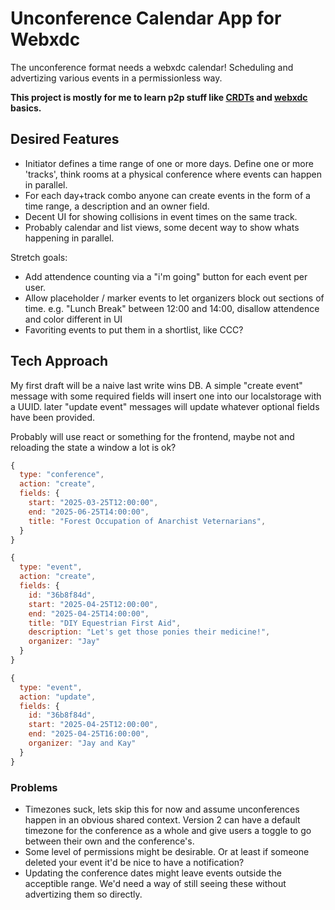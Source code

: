 # Unconference Calendar App for Webxdc

The unconference format needs a webxdc calendar! Scheduling and advertizing various events in a permissionless way.

**This project is mostly for me to learn p2p stuff like [CRDTs](https://mattweidner.com/2023/09/26/crdt-survey-1.html) and [webxdc](https://webxdc.org) basics.**

## Desired Features
- Initiator defines a time range of one or more days. Define one or more 'tracks', think rooms at a physical conference where events can happen in parallel.
- For each day+track combo anyone can create events in the form of a time range, a description and an owner field.
- Decent UI for showing collisions in event times on the same track.
- Probably calendar and list views, some decent way to show whats happening in parallel.

Stretch goals:
- Add attendence counting via a "i'm going" button for each event per user.
- Allow placeholder / marker events to let organizers block out sections of time. e.g. "Lunch Break" between 12:00 and 14:00, disallow attendence and color different in UI
- Favoriting events to put them in a shortlist, like CCC?

## Tech Approach
My first draft will be a naive last write wins DB. A simple "create event" message with some required fields will insert one into our localstorage with a UUID. later "update event" messages will update whatever optional fields have been provided.

Probably will use react or something for the frontend, maybe not and reloading the state a window a lot is ok?

```js
{
  type: "conference",
  action: "create",
  fields: {
    start: "2025-03-25T12:00:00",
    end: "2025-06-25T14:00:00",
    title: "Forest Occupation of Anarchist Veternarians",
  }
}

{
  type: "event",
  action: "create",
  fields: {
    id: "36b8f84d",
    start: "2025-04-25T12:00:00",
    end: "2025-04-25T14:00:00",
    title: "DIY Equestrian First Aid",
    description: "Let's get those ponies their medicine!",
    organizer: "Jay"
  }
}

{
  type: "event",
  action: "update",
  fields: {
    id: "36b8f84d",
    start: "2025-04-25T12:00:00",
    end: "2025-04-25T16:00:00",
    organizer: "Jay and Kay"
  }
}

```

### Problems
- Timezones suck, lets skip this for now and assume unconferences happen in an obvious shared context. Version 2 can have a default timezone for the conference as a whole and give users a toggle to go between their own and the conference's.
- Some level of permissions might be desirable. Or at least if someone deleted your event it'd be nice to have a notification?
- Updating the conference dates might leave events outside the acceptible range. We'd need a way of still seeing these without advertizing them so directly.

